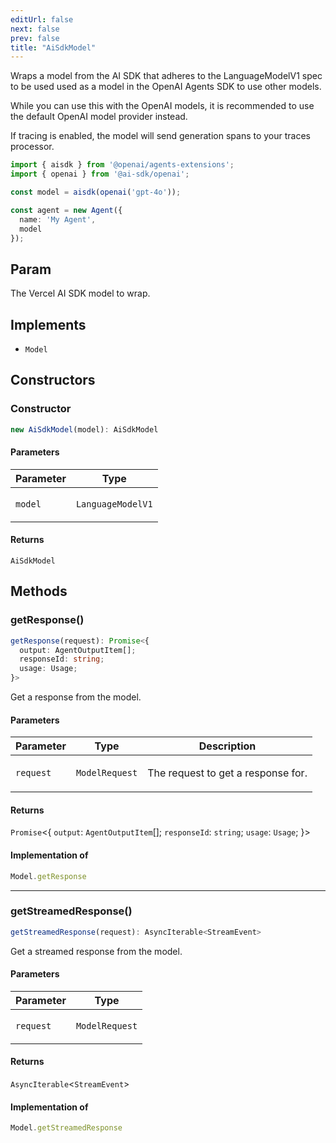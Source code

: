 ```yaml
---
editUrl: false
next: false
prev: false
title: "AiSdkModel"
---
```


Wraps a model from the AI SDK that adheres to the LanguageModelV1 spec to be used used as a model
in the OpenAI Agents SDK to use other models.

While you can use this with the OpenAI models, it is recommended to use the default OpenAI model
provider instead.

If tracing is enabled, the model will send generation spans to your traces processor.

```ts
import { aisdk } from '@openai/agents-extensions';
import { openai } from '@ai-sdk/openai';

const model = aisdk(openai('gpt-4o'));

const agent = new Agent({
  name: 'My Agent',
  model
});
```

## Param

The Vercel AI SDK model to wrap.

## Implements

- `Model`

## Constructors

### Constructor

```ts
new AiSdkModel(model): AiSdkModel
```

#### Parameters

<table>
<thead>
<tr>
<th>Parameter</th>
<th>Type</th>
</tr>
</thead>
<tbody>
<tr>
<td>

`model`

</td>
<td>

`LanguageModelV1`

</td>
</tr>
</tbody>
</table>

#### Returns

`AiSdkModel`

## Methods

### getResponse()

```ts
getResponse(request): Promise<{
  output: AgentOutputItem[];
  responseId: string;
  usage: Usage;
}>
```

Get a response from the model.

#### Parameters

<table>
<thead>
<tr>
<th>Parameter</th>
<th>Type</th>
<th>Description</th>
</tr>
</thead>
<tbody>
<tr>
<td>

`request`

</td>
<td>

`ModelRequest`

</td>
<td>

The request to get a response for.

</td>
</tr>
</tbody>
</table>

#### Returns

`Promise`\<\{
  `output`: `AgentOutputItem`[];
  `responseId`: `string`;
  `usage`: `Usage`;
 \}\>

#### Implementation of

```ts
Model.getResponse
```

***

### getStreamedResponse()

```ts
getStreamedResponse(request): AsyncIterable<StreamEvent>
```

Get a streamed response from the model.

#### Parameters

<table>
<thead>
<tr>
<th>Parameter</th>
<th>Type</th>
</tr>
</thead>
<tbody>
<tr>
<td>

`request`

</td>
<td>

`ModelRequest`

</td>
</tr>
</tbody>
</table>

#### Returns

`AsyncIterable`\<`StreamEvent`\>

#### Implementation of

```ts
Model.getStreamedResponse
```
